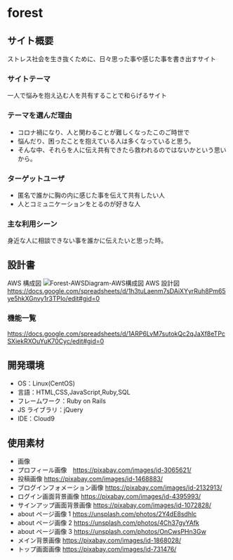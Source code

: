 # forest

## サイト概要
ストレス社会を生き抜くために、日々思った事や感じた事を書き出すサイト

### サイトテーマ
一人で悩みを抱え込む人を共有することで和らげるサイト

### テーマを選んだ理由
- コロナ禍になり、人と関わることが難しくなったこのご時世で
- 悩んだり、困ったことを抱えている人は多くなっていると思う。
- そんな中、それらを人に伝え共有できたら救われるのではないかという思いから。

### ターゲットユーザ
- 匿名で誰かに胸の内に感じた事を伝えて共有したい人
- 人とコミュニケーションをとるのが好きな人

### 主な利用シーン
身近な人に相談できない事を誰かに伝えたいと思った時。

## 設計書
AWS 構成図
![Forest-AWSDiagram-AWS構成図](https://user-images.githubusercontent.com/73011166/105576323-4f8c7180-5db5-11eb-91b0-b4f2592978b4.jpg)
AWS 設計図
https://docs.google.com/spreadsheets/d/1h3tuLaenm7sDAiXYyrRuh8Pm65ye5hkXGnvy1r3TPIo/edit#gid=0

### 機能一覧
https://docs.google.com/spreadsheets/d/1ARP6LvM7sutokQc2qJaXf8eTPcSXiekRXOuYuK70Cyc/edit#gid=0

## 開発環境
- OS：Linux(CentOS)
- 言語：HTML,CSS,JavaScript,Ruby,SQL
- フレームワーク：Ruby on Rails
- JS ライブラリ：jQuery
- IDE：Cloud9

## 使用素材
- 画像
- プロフィール画像　https://pixabay.com/images/id-3065621/
- 投稿画像 https://pixabay.com/images/id-1468883/
- ブログインフォメーション画像 https://pixabay.com/images/id-2132913/
- ログイン画面背景画像 https://pixabay.com/images/id-4395993/
- サインアップ画面背景画像 https://pixabay.com/images/id-1072828/
- about ページ画像 1 https://unsplash.com/photos/2Y4dE8sdhlc
- about ページ画像 2 https://unsplash.com/photos/4Ch37gyYAfk
- about ページ画像 3 https://unsplash.com/photos/OnCwsPHn3Gw
- メイン背景画像 https://pixabay.com/images/id-1868028/
- トップ画面画像 https://pixabay.com/images/id-731476/
